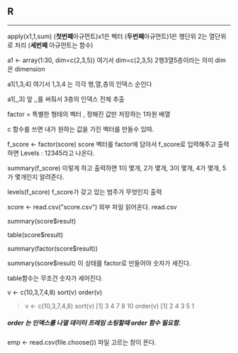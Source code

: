 ## R 

---

apply(x1,1,sum) (**첫번째**아규먼트)x1은 벡터 (**두번째**아규먼트)1은 행단위 2는 열단위로 처리 (**세번째** 아규먼트는 함수) 

a1 <- array(1:30, dim=c(2,3,5)) 여기서 dim=c(2,3,5) 2행3열5층이라는 의미 dim은 dimension

a1[1,3,4] 여기서 1,3,4 는 각각 행,열,층의 인덱스 순인다 

a1[,,3] 앞 ,,를 써줘서 3층의 인덱스 전체 추출 

factor = 특별한 형태의 벡터 , 정해진 값만 저장하는 1차원 배열

c 함수를 쓰면 내가 원하는 값을 가진 벡터를 만들수 있따. 

f_score <- factor(score) score 벡터를 factor에 담아서 f_score로 입력해주고 출력하면 Levels : 12345라고 나온다.

summary(f_score) 이렇게 하고 출력하면 1이 몇개, 2가 몇개, 3이 몇개, 4가 몇개, 5가 몇개인지 알려준다. 

levels(f_score) f_score가 갖고 있는 범주가 무엇인지 출력 	

score <- read.csv("score.csv") 외부 파일 읽어온다. read.csv 

summary(score$result)

table(score$result)

summary(factor(score$result))

summary(score$result) 이 상태를 factor로 만들어야 숫자가 세진다. 

table함수는 무조건 숫자가 세어진다.

v <- c(10,3,7,4,8)
sort(v)
order(v)

> v <- c(10,3,7,4,8)
> sort(v)
> [1]  3  4  7  8 10
> order(v)
> [1] 2 4 3 5 1

#####  order 는 인덱스를 나열 데이터 프레임 소팅할때 order 함수 필요함. 

emp <- read.csv(file.choose()) 파일 고르는 창이 뜬다. 

